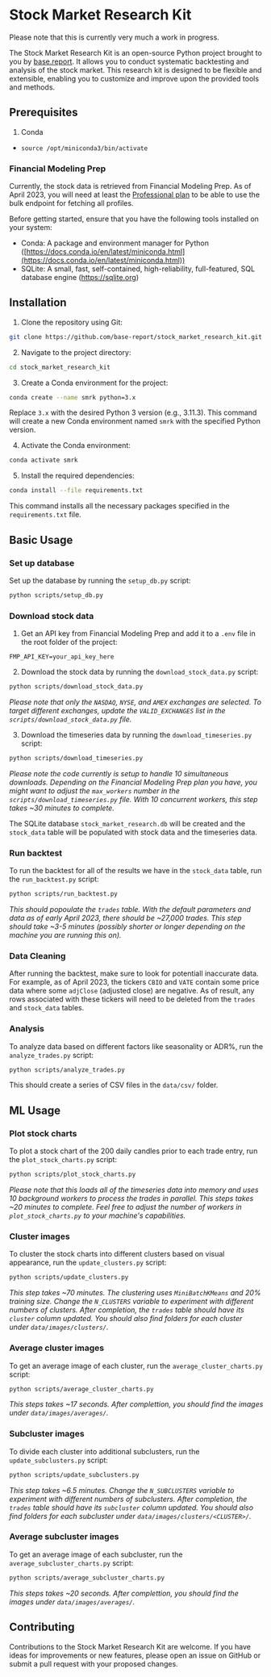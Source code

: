 # Stock Market Research Kit

Please note that this is currently very much a work in progress.

The Stock Market Research Kit is an open-source Python project brought to you by [base.report](https://base.report). It allows you to conduct systematic backtesting and analysis of the stock market. This research kit is designed to be flexible and extensible, enabling you to customize and improve upon the provided tools and methods.

## Prerequisites

1. Conda
- `source /opt/miniconda3/bin/activate`


### Financial Modeling Prep

Currently, the stock data is retrieved from Financial Modeling Prep. As of April 2023, you will need at least the [Professional plan](https://site.financialmodelingprep.com/developer/docs/pricing) to be able to use the bulk endpoint for fetching all profiles.

Before getting started, ensure that you have the following tools installed on your system:

- Conda: A package and environment manager for Python ([https://docs.conda.io/en/latest/miniconda.html](https://docs.conda.io/en/latest/miniconda.html))
- SQLite: A small, fast, self-contained, high-reliability, full-featured, SQL database engine (https://sqlite.org)

## Installation

1.  Clone the repository using Git:

```bash
git clone https://github.com/base-report/stock_market_research_kit.git
```

2.  Navigate to the project directory:

```bash
cd stock_market_research_kit
```

3.  Create a Conda environment for the project:

```bash
conda create --name smrk python=3.x
```

Replace `3.x` with the desired Python 3 version (e.g., 3.11.3). This command will create a new Conda environment named `smrk` with the specified Python version.

4.  Activate the Conda environment:

```bash
conda activate smrk
```

5.  Install the required dependencies:

```bash
conda install --file requirements.txt
```

This command installs all the necessary packages specified in the `requirements.txt` file.

## Basic Usage

### Set up database

Set up the database by running the `setup_db.py` script:

```bash
python scripts/setup_db.py
```

### Download stock data

1. Get an API key from Financial Modeling Prep and add it to a `.env` file in the root folder of the project:

```
FMP_API_KEY=your_api_key_here
```

2. Download the stock data by running the `download_stock_data.py` script:

```bash
python scripts/download_stock_data.py
```

_Please note that only the `NASDAQ`, `NYSE`, and `AMEX` exchanges are selected. To target different exchanges, update the `VALID_EXCHANGES` list in the `scripts/download_stock_data.py` file._

3. Download the timeseries data by running the `download_timeseries.py` script:

```bash
python scripts/download_timeseries.py
```

_Please note the code currently is setup to handle 10 simultaneous downloads. Depending on the Financial Modeling Prep plan you have, you might want to adjust the `max_workers` number in the `scripts/download_timeseries.py` file. With 10 concurrent workers, this step takes ~30 minutes to complete._

The SQLite database `stock_market_research.db` will be created and the `stock_data` table will be populated with stock data and the timeseries data.

### Run backtest

To run the backtest for all of the results we have in the `stock_data` table, run the `run_backtest.py` script:

```bash
python scripts/run_backtest.py
```

_This should popoulate the `trades` table. With the default parameters and data as of early April 2023, there should be ~27,000 trades. This step should take ~3-5 minutes (possibly shorter or longer depending on the machine you are running this on)._

### Data Cleaning

After running the backtest, make sure to look for potentiall inaccurate data. For example, as of April 2023, the tickers `CBIO` and `VATE` contain some price data where some `adjClose` (adjusted close) are negative. As of result, any rows associated with these tickers will need to be deleted from the `trades` and `stock_data` tables.

### Analysis

To analyze data based on different factors like seasonality or ADR%, run the `analyze_trades.py` script:

```bash
python scripts/analyze_trades.py
```

This should create a series of CSV files in the `data/csv/` folder.

## ML Usage

### Plot stock charts

To plot a stock chart of the 200 daily candles prior to each trade entry, run the `plot_stock_charts.py` script:

```bash
python scripts/plot_stock_charts.py
```

_Please note that this loads all of the timeseries data into memory and uses 10 background workers to process the trades in parallel. This steps takes ~20 minutes to complete. Feel free to adjust the number of workers in `plot_stock_charts.py` to your machine's capabilities._

### Cluster images

To cluster the stock charts into different clusters based on visual appearance, run the `update_clusters.py` script:

```bash
python scripts/update_clusters.py
```

_This step takes ~70 minutes. The clustering uses `MiniBatchKMeans` and 20% training size. Change the `N_CLUSTERS` variable to experiment with different numbers of clusters. After completion, the `trades` table should have its `cluster` column updated. You should also find folders for each cluster under `data/images/clusters/`._

### Average cluster images

To get an average image of each cluster, run the `average_cluster_charts.py` script:

```bash
python scripts/average_cluster_charts.py
```

_This steps takes ~17 seconds. After complettion, you should find the images under `data/images/averages/`._

### Subcluster images

To divide each cluster into additional subclusters, run the `update_subclusters.py` script:

```bash
python scripts/update_subclusters.py
```

_This step takes ~6.5 minutes. Change the `N_SUBCLUSTERS` variable to experiment with different numbers of subclusters. After completion, the `trades` table should have its `subcluster` column updated. You should also find folders for each subcluster under `data/images/clusters/<CLUSTER>/`._

### Average subcluster images

To get an average image of each subcluster, run the `average_subcluster_charts.py` script:

```bash
python scripts/average_subcluster_charts.py
```

_This steps takes ~20 seconds. After complettion, you should find the images under `data/images/averages/`._

## Contributing

Contributions to the Stock Market Research Kit are welcome. If you have ideas for improvements or new features, please open an issue on GitHub or submit a pull request with your proposed changes.
